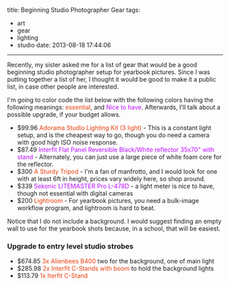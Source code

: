 title: Beginning Studio Photographer Gear
tags:
  - art
  - gear
  - lighting
  - studio
date: 2013-08-18 17:44:06
---

<style>
.essential { color: #E83D0C; }
.nice { color: #BA0DFF; }
</style>
Recently, my sister asked me for a list of gear that would be a good beginning studio photographer setup for yearbook pictures.  Since I was putting together a list of her, I thought it would be good to make it a public list, in case other people are interested.

I'm going to color code the list below with the following colors having the following meanings: <span class="essential">essential</span>,
and <span class="nice">Nice to have</span>.  Afterwards, I'll talk about a possible upgrade, if your budget allows.

*   $99.96 <span class="essential">Adorama Studio Lighting Kit (3 light)</span> - This is a constant light setup, and is the cheapest way to go, though you do need a camera with good high ISO noise response.
*   $87.49 <span class="nice">Interfit Flat Panel Reversible Black/White reflector 35x70" with stand</span> - Alternately, you can just use a large piece of white foam core for the reflector.
*   $300 <span class="essential">A Sturdy Tripod</span> - I'm a fan of manfrotto, and I would look for one with at least 6ft in height, prices vary widely here, so shop around.
*   $339 <span class="nice">Sekonic LITEMASTER Pro L-478D</span> - a light meter is nice to have, though not essential with digital cameras
*   $200 <span class="essential">Lightroom</span> - For yearbook pictures, you need a bulk-image workflow program, and lightroom is hard to beat.

Notice that I do not include a background.  I would suggest finding an empty wall to use for the yearbook shots because, in a school, that will be easiest.

### Upgrade to entry level studio strobes

*   $674.85 <span class="essential">3x Alienbees B400</span> two for the background, one of main light
*   $285.98 <span class="essential">2x Interfit C-Stands with boom</span> to hold the background lights
*   $113.79 <span class="essential">1x Iterfit C-Stand</span>
